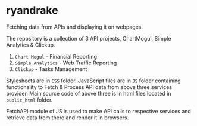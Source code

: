# ryandrake
Fetching data from APIs and displaying it on webpages.

The repository is a collection of 3 API projects, ChartMogul, Simple Analytics & Clickup.

1. `Chart Mogul` - Financial Reporting
2. `Simple Analytics` - Web Traffic Reporting
3. `Clickup` - Tasks Management

Stylesheets are in `CSS` folder. 
JavaScript files are in `JS` folder containing functionality to Fetch & Process API data from above three services provider.
Main source code of above three is in html files located in `public_html` folder.

FetchAPI module of JS is used to make API calls to respective services and retrieve data from there and render it in browsers.


